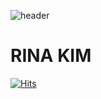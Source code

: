 <!---
KIMRINA/KIMRINA is a ✨ special ✨ repository because its `README.md` (this file) appears on your GitHub profile.
You can click the Preview link to take a look at your changes.
--->

![header](https://capsule-render.vercel.app/api?type=wave&color=timeGradient&height=300&section=header&text=Welcome&fontSize=90&animation=twinkling)

# RINA KIM
[![Hits](https://hits.seeyoufarm.com/api/count/incr/badge.svg?url=https%3A%2F%2Fgithub.com%2FKIMRINA%2Fhit-counter&count_bg=%23ECBDFF&title_bg=%23FF6CFD&icon=googlefit.svg&icon_color=%23FFFFFF&title=hits&edge_flat=false)](https://hits.seeyoufarm.com)

<br>




